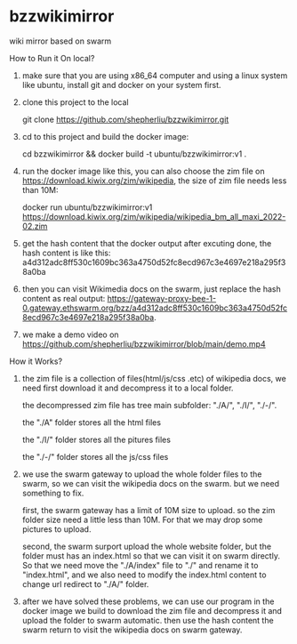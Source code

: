 # bzzwikimirror
wiki mirror based on swarm

How to Run it On local?
1. make sure that you are using x86_64 computer and using a linux system like ubuntu, install git and docker on your system first.

2. clone this project to the local

    git clone https://github.com/shepherliu/bzzwikimirror.git

3. cd to this project and build the docker image: 
   
    cd bzzwikimirror && docker build -t ubuntu/bzzwikimirror:v1 .

3. run the docker image like this, you can also choose the zim file on https://download.kiwix.org/zim/wikipedia, the size of zim file needs less than 10M: 

    docker run ubuntu/bzzwikimirror:v1 https://download.kiwix.org/zim/wikipedia/wikipedia_bm_all_maxi_2022-02.zim 

4. get the hash content that the docker output after excuting done, the hash content is like this: a4d312adc8ff530c1609bc363a4750d52fc8ecd967c3e4697e218a295f38a0ba

5. then you can visit Wikimedia docs on the swarm, just replace the hash content as real output: https://gateway-proxy-bee-1-0.gateway.ethswarm.org/bzz/a4d312adc8ff530c1609bc363a4750d52fc8ecd967c3e4697e218a295f38a0ba.

6. we make a demo video on  https://github.com/shepherliu/bzzwikimirror/blob/main/demo.mp4


How it Works?

1. the zim file is a collection of files(html/js/css .etc) of wikipedia docs, we need first download it and decompress it to a local folder.

   the decompressed zim file has tree main subfolder: "./A/", "./I/", "./-/". 
  
   the "./A" folder stores all the html files
   
   the "./I/" folder stores all the pitures files
   
   the "./-/" folder stores all the js/css files
   
2. we use the swarm gateway to upload the whole folder files to the swarm, so we can visit the wikipedia docs on the swarm. but we need something to fix.
   
   first, the swarm gateway has a limit of 10M size to upload. so the zim folder size need a little less than 10M. For that we may drop some pictures to upload.
   
   second, the swarm surport upload the whole website folder, but the folder must has an index.html so that we can visit it on swarm directly. So that we need move the "./A/index" file to "./" and rename it to "index.html", and we also need to modify the index.html content to change url redirect to "./A/" folder.
   
3. after we have solved these problems, we can use our program in the docker image we build to download the zim file and decompress it and upload the folder to swarm automatic. then use the hash content the swarm return to visit the wikipedia docs on swarm gateway.
   
